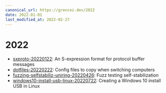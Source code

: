```yaml
---
canonical_url: https://grencez.dev/2022
date: 2022-01-01
last_modified_at: 2022-02-27
---
```


# 2022

* [sxproto-20220122](sxproto-20220122/index.md): An S-expression format for protocol buffer messages
* [dotfiles-20220222](dotfiles-20220222/index.md): Config files to copy when switching computers
* [fuzzing-selfstabiliz-uniring-20220426](fuzzing-selfstabiliz-uniring-20220426/index.md): Fuzz testing self-stabilization
* [windows10-install-usb-linux-20220722](windows10-install-usb-linux-20220722.md): Creating a Windows 10 install USB in Linux

